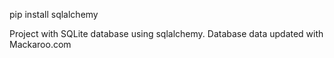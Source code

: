 pip install sqlalchemy

Project with SQLite database using sqlalchemy. Database data updated with Mackaroo.com

